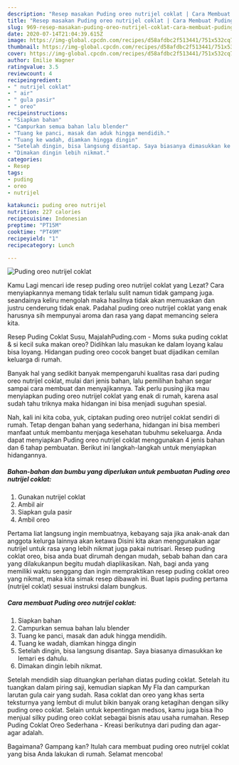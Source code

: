 ```yaml
---
description: "Resep masakan Puding oreo nutrijel coklat | Cara Membuat Puding oreo nutrijel coklat Yang Enak Banget"
title: "Resep masakan Puding oreo nutrijel coklat | Cara Membuat Puding oreo nutrijel coklat Yang Enak Banget"
slug: 969-resep-masakan-puding-oreo-nutrijel-coklat-cara-membuat-puding-oreo-nutrijel-coklat-yang-enak-banget
date: 2020-07-14T21:04:39.615Z
image: https://img-global.cpcdn.com/recipes/d58afdbc2f513441/751x532cq70/puding-oreo-nutrijel-coklat-foto-resep-utama.jpg
thumbnail: https://img-global.cpcdn.com/recipes/d58afdbc2f513441/751x532cq70/puding-oreo-nutrijel-coklat-foto-resep-utama.jpg
cover: https://img-global.cpcdn.com/recipes/d58afdbc2f513441/751x532cq70/puding-oreo-nutrijel-coklat-foto-resep-utama.jpg
author: Emilie Wagner
ratingvalue: 3.5
reviewcount: 4
recipeingredient:
- " nutrijel coklat"
- " air"
- " gula pasir"
- " oreo"
recipeinstructions:
- "Siapkan bahan"
- "Campurkan semua bahan lalu blender"
- "Tuang ke panci, masak dan aduk hingga mendidih."
- "Tuang ke wadah, diamkan hingga dingin"
- "Setelah dingin, bisa langsung disantap. Saya biasanya dimasukkan ke lemari es dahulu."
- "Dimakan dingin lebih nikmat."
categories:
- Resep
tags:
- puding
- oreo
- nutrijel

katakunci: puding oreo nutrijel 
nutrition: 227 calories
recipecuisine: Indonesian
preptime: "PT15M"
cooktime: "PT49M"
recipeyield: "1"
recipecategory: Lunch

---
```



![Puding oreo nutrijel coklat](https://img-global.cpcdn.com/recipes/d58afdbc2f513441/751x532cq70/puding-oreo-nutrijel-coklat-foto-resep-utama.jpg)

Kamu Lagi mencari ide resep puding oreo nutrijel coklat yang Lezat? Cara menyiapkannya memang tidak terlalu sulit namun tidak gampang juga. seandainya keliru mengolah maka hasilnya tidak akan memuaskan dan justru cenderung tidak enak. Padahal puding oreo nutrijel coklat yang enak harusnya sih mempunyai aroma dan rasa yang dapat memancing selera kita.

Resep Puding Coklat Susu, MajalahPuding.com - Moms suka puding coklat &amp; si kecil suka makan oreo? Didihkan lalu masukan ke dalam loyang kalau bisa loyang. Hidangan puding oreo cocok banget buat dijadikan cemilan keluarga di rumah.

Banyak hal yang sedikit banyak mempengaruhi kualitas rasa dari puding oreo nutrijel coklat, mulai dari jenis bahan, lalu pemilihan bahan segar sampai cara membuat dan menyajikannya. Tak perlu pusing jika mau menyiapkan puding oreo nutrijel coklat yang enak di rumah, karena asal sudah tahu triknya maka hidangan ini bisa menjadi suguhan spesial.


Nah, kali ini kita coba, yuk, ciptakan puding oreo nutrijel coklat sendiri di rumah. Tetap dengan bahan yang sederhana, hidangan ini bisa memberi manfaat untuk membantu menjaga kesehatan tubuhmu sekeluarga. Anda dapat menyiapkan Puding oreo nutrijel coklat menggunakan 4 jenis bahan dan 6 tahap pembuatan. Berikut ini langkah-langkah untuk menyiapkan hidangannya.

<!--inarticleads1-->

##### Bahan-bahan dan bumbu yang diperlukan untuk pembuatan Puding oreo nutrijel coklat:

1. Gunakan  nutrijel coklat
1. Ambil  air
1. Siapkan  gula pasir
1. Ambil  oreo


Pertama liat langsung ingin membuatnya, kebayang saja jika anak-anak dan anggota kelurga lainnya akan ketawa Disini kita akan menggunakan agar nutrijel untuk rasa yang lebih nikmat juga pakai nutrisari. Resep puding coklat oreo, bisa anda buat dirumah dengan mudah, sebab bahan dan cara yang dilakukanpun begitu mudah diaplikasikan. Nah, bagi anda yang memiliki waktu senggang dan ingin mempraktikan resep puding coklat oreo yang nikmat, maka kita simak resep dibawah ini. Buat lapis puding pertama (nutrijel coklat) sesuai instruksi dalam bungkus. 

<!--inarticleads2-->

##### Cara membuat Puding oreo nutrijel coklat:

1. Siapkan bahan
1. Campurkan semua bahan lalu blender
1. Tuang ke panci, masak dan aduk hingga mendidih.
1. Tuang ke wadah, diamkan hingga dingin
1. Setelah dingin, bisa langsung disantap. Saya biasanya dimasukkan ke lemari es dahulu.
1. Dimakan dingin lebih nikmat.


Setelah mendidih siap dituangkan perlahan diatas puding coklat. Setelah itu tuangkan dalam piring saji, kemudian siapkan My Fla dan campurkan larutan gula cair yang sudah. Rasa coklat dan oreo yang khas serta teksturnya yang lembut di mulut bikin banyak orang ketagihan dengan silky puding oreo coklat. Selain untuk kepentingan medsos, kamu juga bisa lho menjual silky puding oreo coklat sebagai bisnis atau usaha rumahan. Resep Puding Coklat Oreo Sederhana - Kreasi berikutnya dari puding dan agar-agar adalah. 

Bagaimana? Gampang kan? Itulah cara membuat puding oreo nutrijel coklat yang bisa Anda lakukan di rumah. Selamat mencoba!
